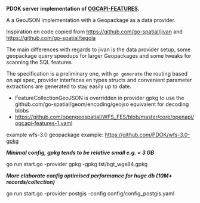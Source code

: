 **PDOK server implementation of [OGCAPI-FEATURES](https://github.com/opengeospatial/WFS_FES/blob/master/core/examples/openapi/ogcapi-features-1-example1.yaml).**

A a GeoJSON implementation with a Geopackage as a data provider.

Inspiration en code copied from https://github.com/go-spatial/jivan and https://github.com/go-spatial/tegola

The main differences with regards to jivan is the data provider setup, some geopackage query speedups for larger Geopackages and
some tweaks for scanning the SQL features

The specification is a preliminary one, with `go generate` the routing based on api spec, provider interfaces en types structs and convenient parameter extractions are generated to stay easily up to date.

* FeatureCollectionGeoJSON is overridden in provider gpkg to use the github.com/go-spatial/geom/encoding/geojso equivalent for decoding blobs
* https://github.com/opengeospatial/WFS_FES/blob/master/core/openapi/ogcapi-features-1.yaml

example wfs-3.0 geopackage example: https://github.com/PDOK/wfs-3.0-gpkg

***Minimal config, gpkg tends to be relative small e.g. < 3 GB***

go run start.go -provider gpkg -gpkg tst/bgt_wgs84.gpkg

***More elaborate config optimised performance for huge db (10M+ records/collection)***

go run start.go -provider postgis -config config/config_postgis.yaml

